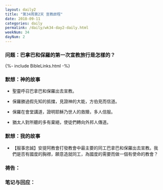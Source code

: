 ```yaml
---
layout: daily2
title: "第34周第2天 宣教啟程"
date: 2018-09-11
categories: daily
permalink: /daily/wk34-day2-daily.html
weekNum: 34
dayNum: 2
---
```


### 问题：巴拿巴和保羅的第一次宣教旅行是怎樣的？

{%- include BibleLinks.html -%}

### 默想：神的故事 
+ 聖靈呼召巴拿巴和保羅出去宣教。

+ 保羅勝過假先知的抵擋，見證神的大能，方伯見而信道。

+ 保羅在會堂講道，證明耶穌乃世人的救贖，多人信服。

+ 猶太人對所聽的多有棄絕，使徒們轉向外邦人傳道。

### 默想：我的故事
+ 【服事忠誠】安提阿教會打發教會中最主要的同工巴拿巴和保羅出去宣教。我們是否有國度的胸襟，願意造就同工，為國度的需要而做一個有使命的教會？

### 祷告：

### 笔记与回应：
